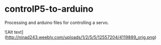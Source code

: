 controlP5-to-arduino
====================

Processing and arduino files for controlling a servo.

![Alt text] (http://ninad243.weebly.com/uploads/1/2/5/5/12557204/4119889_orig.png)
